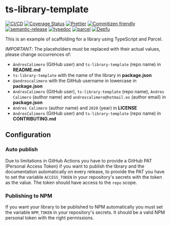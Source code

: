 # ts-library-template

[![CI/CD](https://github.com/AndresCalimero/ts-library-template/workflows/CI/CD/badge.svg)](https://github.com/AndresCalimero/ts-library-template/actions)
[![Coverage Status](https://coveralls.io/repos/github/AndresCalimero/ts-library-template/badge.svg?branch=master)](https://coveralls.io/github/AndresCalimero/ts-library-template?branch=master)
[![Prettier](https://img.shields.io/badge/code_style-prettier-ff69b4.svg)](https://prettier.io/)
[![Commitizen friendly](https://img.shields.io/badge/commitizen-friendly-brightgreen.svg)](http://commitizen.github.io/cz-cli/)
[![semantic-release](https://img.shields.io/badge/%20%20%F0%9F%93%A6%F0%9F%9A%80-semantic--release-e10079.svg)](https://github.com/semantic-release/semantic-release)
[![typedoc](https://img.shields.io/badge/docs-typedoc-green.svg)](https://typedoc.org/)
[![parcel](https://img.shields.io/badge/bundler-Parcel-green.svg)](https://parceljs.org/)
[![Depfu](https://badges.depfu.com/badges/a369f5479f5c2867b3f9532a82bebc4c/overview.svg)](https://depfu.com/github/AndresCalimero/ts-library-template?project_id=11434)

This is an example of scaffolding for a library using TypeScript and Parcel.

*IMPORTANT*: The placeholders must be replaced with their actual values, please change occurrences of:

* `AndresCalimero` (GitHub user) and `ts-library-template` (repo name) in **README.md**
* `ts-library-template` with the name of the library in **package.json**
* `@andrescalimero` with the GitHub username in lowercase in **package.json**
* `AndresCalimero` (GitHub user), `ts-library-template` (repo name), `Andres Calimero` (author name) and `andrescalimero@hotmail.es` (author email) in **package.json**
* `Andres Calimero` (author name) and `2020` (year) in **LICENSE**
* `AndresCalimero` (GitHub user) and `ts-library-template` (repo name) in **CONTRIBUTING.md**

## Configuration

### Auto publish

Due to limitations in GitHub Actions you have to provide a GitHub PAT (Personal Access Token) if you want to publish the library and the documentation automatically on every release, to provide the PAT you have to set the variable `ACCESS_TOKEN` in your repository's secrets with the token as the value. The token should have access to the `repo` scope.

### Publishing to NPM

If you want your library to be published to NPM automatically you must set the variable `NPM_TOKEN` in your repository's secrets. It should be a valid NPM personal token with the right permissions.
